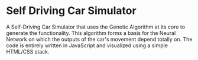 # Self Driving Car Simulator
A Self-Driving Car Simulator that uses the Genetic Algorithm at its core to generate the functionality. This algorithm forms a basis for the Neural Network on which the outputs of the car's movement depend totally on. The code is entirely written in JavaScript and visualized using a simple HTML/CSS stack.
